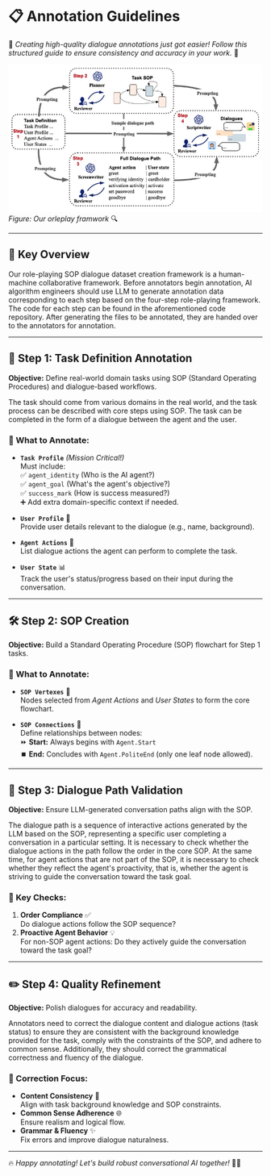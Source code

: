 # 📋 Annotation Guidelines 

🌟 *Creating high-quality dialogue annotations just got easier! Follow this structured guide to ensure consistency and accuracy in your work.* 🌟

![Annotation Tool Preview](roleplay.jpg)  
*Figure: Our orleplay framwork* 🔍

---

## 🔑 Key Overview
Our role-playing SOP dialogue dataset creation framework is a human-machine collaborative framework. Before annotators begin annotation, AI algorithm engineers should use LLM to generate annotation data corresponding to each step based on the four-step role-playing framework. The code for each step can be found in the aforementioned code repository. After generating the files to be annotated, they are handed over to the annotators for annotation.

---

## 🚀 Step 1: Task Definition Annotation  
**Objective:** Define real-world domain tasks using SOP (Standard Operating Procedures) and dialogue-based workflows.

The task should come from various domains in the real world, and the task process can be described with core steps using SOP. The task can be completed in the form of a dialogue between the agent and the user. 

### 📘 What to Annotate:
- **`Task Profile`** *(Mission Critical!)*  
  Must include:  
  ✅ `agent_identity` (Who is the AI agent?)  
  ✅ `agent_goal` (What's the agent's objective?)  
  ✅ `success_mark` (How is success measured?)  
  ➕ Add extra domain-specific context if needed.

- **`User Profile`** 👤  
  Provide user details relevant to the dialogue (e.g., name, background).

- **`Agent Actions`** 🤖  
  List dialogue actions the agent can perform to complete the task.

- **`User State`** 📊  
  Track the user's status/progress based on their input during the conversation.

---

## 🛠️ Step 2: SOP Creation  
**Objective:** Build a Standard Operating Procedure (SOP) flowchart for Step 1 tasks.

### 📘 What to Annotate:
- **`SOP Vertexes`** 🧩  
  Nodes selected from *Agent Actions* and *User States* to form the core flowchart.

- **`SOP Connections`** 🔗  
  Define relationships between nodes:  
  ⏩ **Start:** Always begins with `Agent.Start`  
  ⏹️ **End:** Concludes with `Agent.PoliteEnd` (only one leaf node allowed).

---

## 🧩 Step 3: Dialogue Path Validation  
**Objective:** Ensure LLM-generated conversation paths align with the SOP.

The dialogue path is a sequence of interactive actions generated by the LLM based on the SOP, representing a specific user completing a conversation in a particular setting. It is necessary to check whether the dialogue actions in the path follow the order in the core SOP. At the same time, for agent actions that are not part of the SOP, it is necessary to check whether they reflect the agent's proactivity, that is, whether the agent is striving to guide the conversation toward the task goal.


### 📌 Key Checks:
1. **Order Compliance** ✅  
   Do dialogue actions follow the SOP sequence?  
2. **Proactive Agent Behavior** 💡  
   For non-SOP agent actions: Do they actively guide the conversation toward the task goal?  

---

## ✏️ Step 4: Quality Refinement  
**Objective:** Polish dialogues for accuracy and readability.

Annotators need to correct the dialogue content and dialogue actions (task status) to ensure they are consistent with the background knowledge provided for the task, comply with the constraints of the SOP, and adhere to common sense. Additionally, they should correct the grammatical correctness and fluency of the dialogue.

### 📘 Correction Focus:
- **Content Consistency** 🔄  
  Align with task background knowledge and SOP constraints.
- **Common Sense Adherence** 🌐  
  Ensure realism and logical flow.
- **Grammar & Fluency** ✨  
  Fix errors and improve dialogue naturalness.

---

🔥 *Happy annotating! Let's build robust conversational AI together!* 🤖💬